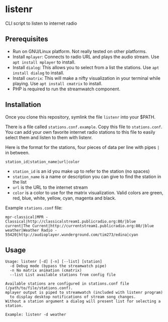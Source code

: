 listenr
=======

CLI script to listen to internet radio

## Prerequisites

- Run on GNU/Linux platform. Not really tested on other platforms.
- Install `mplayer`: Connects to radio URL and plays the audio stream. Use `apt install mplayer` to install.
- Install `dialog`: This allows you to select from a list the stations. Use `apt install dialog` to install.
- Install `cmatrix`: This will make a nifty visualization in your terminal while playing. Use `apt install cmatrix` to install.
- PHP is required to run the streamwatch component.

## Installation

Once you clone this repository, symlink the file `listenr` into your $PATH.

There is a file called `stations.conf.example`. Copy this file to
`stations.conf`. You can add your own favorite internet radio stations to this
file to easily select them and listen to them with listenr.

Here is the format for the stations, four pieces of data per line with pipes `|` in between.

```
station_id|station_name|url|color
```
 - `station_id` is an id you make up to refer to the station (no spaces)
 - `station_name` is a name or description you can give to find the station in the list
 - `url` is the URL to the internet stream
 - `color` is a color to use for the matrix visualization. Valid colors are green, red, blue, white, yellow, cyan, magenta and black.

Example `stations.conf` file:
```
mpr-classical|MPR - Classical|http://classicalstream1.publicradio.org:80/|blue
current|The Current|http://currentstream1.publicradio.org:80/|blue
weather|Weather Radio - 55420|http://audioplayer.wunderground.com/tim273/edina|cyan
```
## Usage

```
Usage: listenr [-d] [-n] [--list] [station]
  -d Debug mode (bypass the streamwatch pipe)
  -n No matrix animation (cmatrix)
  --list List available stations from config file

Available stations are configured in stations.conf file (/path/to/file/stations.conf).
mplayer output is piped to streamwatch (included with listenr program) 
  to display desktop notifications of stream song changes.
Without a station argument a dialog will present list for selecting a station.

Example: listenr -d weather
```
